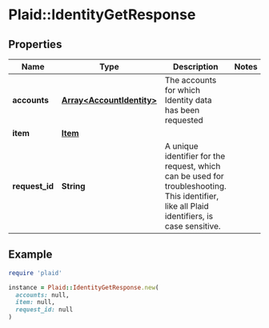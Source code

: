 # Plaid::IdentityGetResponse

## Properties

| Name | Type | Description | Notes |
| ---- | ---- | ----------- | ----- |
| **accounts** | [**Array&lt;AccountIdentity&gt;**](AccountIdentity.md) | The accounts for which Identity data has been requested |  |
| **item** | [**Item**](Item.md) |  |  |
| **request_id** | **String** | A unique identifier for the request, which can be used for troubleshooting. This identifier, like all Plaid identifiers, is case sensitive. |  |

## Example

```ruby
require 'plaid'

instance = Plaid::IdentityGetResponse.new(
  accounts: null,
  item: null,
  request_id: null
)
```

